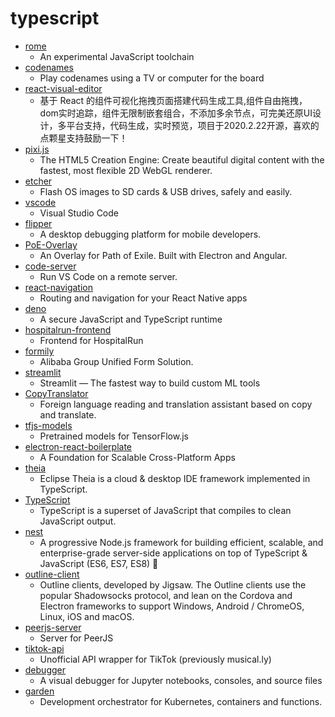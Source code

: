 # typescript
- [rome](https://github.com/facebookexperimental/rome)
  - An experimental JavaScript toolchain
- [codenames](https://github.com/jbowens/codenames)
  - Play codenames using a TV or computer for the board
- [react-visual-editor](https://github.com/anye931123/react-visual-editor)
  - 基于 React 的组件可视化拖拽页面搭建代码生成工具,组件自由拖拽，dom实时追踪，组件无限制嵌套组合，不添加多余节点，可完美还原UI设计，多平台支持，代码生成，实时预览，项目于2020.2.22开源，喜欢的点颗星支持鼓励一下！
- [pixi.js](https://github.com/pixijs/pixi.js)
  - The HTML5 Creation Engine: Create beautiful digital content with the fastest, most flexible 2D WebGL renderer.
- [etcher](https://github.com/balena-io/etcher)
  - Flash OS images to SD cards & USB drives, safely and easily.
- [vscode](https://github.com/microsoft/vscode)
  - Visual Studio Code
- [flipper](https://github.com/facebook/flipper)
  - A desktop debugging platform for mobile developers.
- [PoE-Overlay](https://github.com/Kyusung4698/PoE-Overlay)
  - An Overlay for Path of Exile. Built with Electron and Angular.
- [code-server](https://github.com/cdr/code-server)
  - Run VS Code on a remote server.
- [react-navigation](https://github.com/react-navigation/react-navigation)
  - Routing and navigation for your React Native apps
- [deno](https://github.com/denoland/deno)
  - A secure JavaScript and TypeScript runtime
- [hospitalrun-frontend](https://github.com/HospitalRun/hospitalrun-frontend)
  - Frontend for HospitalRun
- [formily](https://github.com/alibaba/formily)
  - Alibaba Group Unified Form Solution.
- [streamlit](https://github.com/streamlit/streamlit)
  - Streamlit — The fastest way to build custom ML tools
- [CopyTranslator](https://github.com/CopyTranslator/CopyTranslator)
  - Foreign language reading and translation assistant based on copy and translate.
- [tfjs-models](https://github.com/tensorflow/tfjs-models)
  - Pretrained models for TensorFlow.js
- [electron-react-boilerplate](https://github.com/electron-react-boilerplate/electron-react-boilerplate)
  - A Foundation for Scalable Cross-Platform Apps
- [theia](https://github.com/eclipse-theia/theia)
  - Eclipse Theia is a cloud & desktop IDE framework implemented in TypeScript.
- [TypeScript](https://github.com/microsoft/TypeScript)
  - TypeScript is a superset of JavaScript that compiles to clean JavaScript output.
- [nest](https://github.com/nestjs/nest)
  - A progressive Node.js framework for building efficient, scalable, and enterprise-grade server-side applications on top of TypeScript & JavaScript (ES6, ES7, ES8) 🚀
- [outline-client](https://github.com/Jigsaw-Code/outline-client)
  - Outline clients, developed by Jigsaw. The Outline clients use the popular Shadowsocks protocol, and lean on the Cordova and Electron frameworks to support Windows, Android / ChromeOS, Linux, iOS and macOS.
- [peerjs-server](https://github.com/peers/peerjs-server)
  - Server for PeerJS
- [tiktok-api](https://github.com/szdc/tiktok-api)
  - Unofficial API wrapper for TikTok (previously musical.ly)
- [debugger](https://github.com/jupyterlab/debugger)
  - A visual debugger for Jupyter notebooks, consoles, and source files
- [garden](https://github.com/garden-io/garden)
  - Development orchestrator for Kubernetes, containers and functions.

